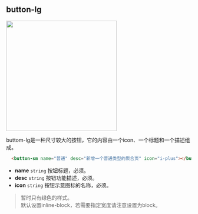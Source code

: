 ## button-lg

<img src="http://77fkpo.com5.z0.glb.clouddn.com/3e835ded5b8ed9e32107e1b1654a9429.png" width="300"></img>

buttom-lg是一种尺寸较大的按钮，它的内容由一个icon、一个标题和一个描述组成。

``` html
  <button-sm name="普通" desc="新增一个普通类型的聚合页" icon="i-plus"></button-sm>
```

  - **name** `string` 按钮标题，必须。
  - **desc** `string` 按钮功能描述，必须。
  - **icon** `string` 按钮示意图标的名称，必须。

> 暂时只有绿色的样式。<br>
> 默认设置inline-block，若需要指定宽度请注意设置为block。